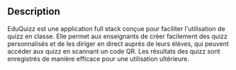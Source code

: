 

## Description

EduQuizz est une application full stack conçue pour faciliter l'utilisation de quizz en classe. Elle permet aux enseignants de créer facilement des quizz personnalisés et de les diriger en direct auprès de leurs élèves, qui peuvent accéder aux quizz en scannant un code QR. Les résultats des quizz sont enregistrés de manière efficace pour une utilisation ultérieure.


